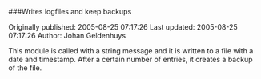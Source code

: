 ###Writes logfiles and keep backups

Originally published: 2005-08-25 07:17:26
Last updated: 2005-08-25 07:17:26
Author: Johan Geldenhuys

This module is called with a string message and it is written to a file with a date and timestamp. After a certain number of entries, it creates a backup of the file.